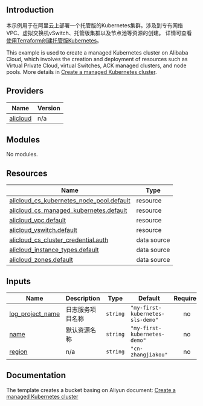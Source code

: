 ## Introduction

<!-- DOCS_DESCRIPTION_CN -->
本示例用于在阿里云上部署一个托管版的Kubernetes集群。涉及到专有网络VPC、虚拟交换机vSwitch、托管版集群以及节点池等资源的创建。
详情可查看[使用Terraform创建托管版Kubernetes](https://help.aliyun.com/document_detail/146138.html)。
<!-- DOCS_DESCRIPTION_CN -->

<!-- DOCS_DESCRIPTION_EN -->
This example is used to create a managed Kubernetes cluster on Alibaba Cloud, which involves the creation and deployment of resources such as Virtual Private Cloud, virtual Switches, ACK managed clusters, and node pools.
More details in [Create a managed Kubernetes cluster](https://help.aliyun.com/document_detail/146138.html).
<!-- DOCS_DESCRIPTION_EN -->

<!-- BEGIN_TF_DOCS -->
## Providers

| Name | Version |
|------|---------|
| <a name="provider_alicloud"></a> [alicloud](#provider\_alicloud) | n/a |

## Modules

No modules.

## Resources

| Name | Type |
|------|------|
| [alicloud_cs_kubernetes_node_pool.default](https://registry.terraform.io/providers/aliyun/alicloud/latest/docs/resources/cs_kubernetes_node_pool) | resource |
| [alicloud_cs_managed_kubernetes.default](https://registry.terraform.io/providers/aliyun/alicloud/latest/docs/resources/cs_managed_kubernetes) | resource |
| [alicloud_vpc.default](https://registry.terraform.io/providers/aliyun/alicloud/latest/docs/resources/vpc) | resource |
| [alicloud_vswitch.default](https://registry.terraform.io/providers/aliyun/alicloud/latest/docs/resources/vswitch) | resource |
| [alicloud_cs_cluster_credential.auth](https://registry.terraform.io/providers/aliyun/alicloud/latest/docs/data-sources/cs_cluster_credential) | data source |
| [alicloud_instance_types.default](https://registry.terraform.io/providers/aliyun/alicloud/latest/docs/data-sources/instance_types) | data source |
| [alicloud_zones.default](https://registry.terraform.io/providers/aliyun/alicloud/latest/docs/data-sources/zones) | data source |

## Inputs

| Name | Description | Type | Default | Required |
|------|-------------|------|---------|:--------:|
| <a name="input_log_project_name"></a> [log\_project\_name](#input\_log\_project\_name) | 日志服务项目名称 | `string` | `"my-first-kubernetes-sls-demo"` | no |
| <a name="input_name"></a> [name](#input\_name) | 默认资源名称 | `string` | `"my-first-kubernetes-demo"` | no |
| <a name="input_region"></a> [region](#input\_region) | n/a | `string` | `"cn-zhangjiakou"` | no |
<!-- END_TF_DOCS -->
## Documentation
<!-- docs-link -->

The template creates a bucket basing on Aliyun document: [Create a managed Kubernetes cluster](https://help.aliyun.com/document_detail/146138.html)

<!-- docs-link -->
